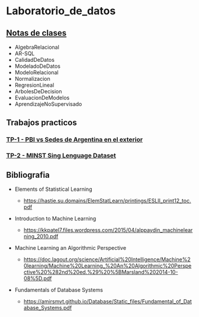# Laboratorio_de_datos

## [Notas de clases](Notas)

- AlgebraRelacional
- AR-SQL
- CalidadDeDatos
- ModeladoDeDatos
- ModeloRelacional
- Normalizacion
- RegresionLineal
- ArbolesDeDecision
- EvaluacionDeModelos
- AprendizajeNoSupervisado


## Trabajos practicos

### [TP-1 - PBI vs Sedes de Argentina en el exterior](TP01)


### [TP-2 - MINST Sing Lenguage Dataset](TP02)



## Bibliografia

- Elements of Statistical Learning
    - https://hastie.su.domains/ElemStatLearn/printings/ESLII_print12_toc.pdf

- Introduction to Machine Learning
    - https://kkpatel7.files.wordpress.com/2015/04/alppaydin_machinelearning_2010.pdf

- Machine Learning an Algorithmic Perspective
    - https://doc.lagout.org/science/Artificial%20Intelligence/Machine%20learning/Machine%20Learning_%20An%20Algorithmic%20Perspective%20%282nd%20ed.%29%20%5BMarsland%202014-10-08%5D.pdf

- Fundamentals of Database Systems
    - https://amirsmvt.github.io/Database/Static_files/Fundamental_of_Database_Systems.pdf


